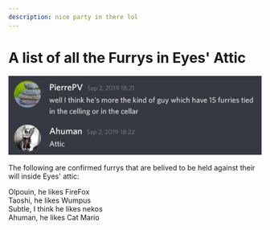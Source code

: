 ```yaml
---
description: nice party in there lol
---
```


# A list of all the Furrys in Eyes' Attic

![An eyewitness admits his sinister secret. ](../.gitbook/assets/20200224_221135.jpg)

The following are confirmed furrys that are belived to be held against their will inside Eyes' attic:

Olpouin, he likes FireFox   
Taoshi, he likes Wumpus  
Subtle, I think he likes nekos  
Ahuman, he likes Cat Mario









